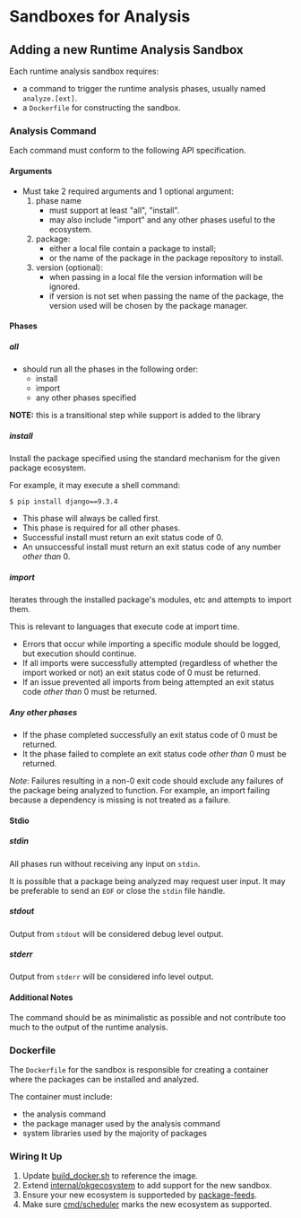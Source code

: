 # Sandboxes for Analysis

## Adding a new Runtime Analysis Sandbox

Each runtime analysis sandbox requires:

- a command to trigger the runtime analysis phases, usually named
  `analyze.[ext]`.
- a `Dockerfile` for constructing the sandbox.

### Analysis Command

Each command must conform to the following API specification.

#### Arguments

- Must take 2 required arguments and 1 optional argument:
    1. phase name
        - must support at least "all", "install".
        - may also include "import" and any other phases useful to the
          ecosystem.
    1. package:
        - either a local file contain a package to install;
        - or the name of the package in the package repository to install.
    1. version (optional):
        - when passing in a local file the version information will be ignored.
        - if version is not set when passing the name of the package, the
          version used will be chosen by the package manager.


#### Phases

##### all

- should run all the phases in the following order:
  - install
  - import
  - any other phases specified

**NOTE:** this is a transitional step while support is added to the library

##### install

Install the package specified using the standard mechanism for the given
package ecosystem.

For example, it may execute a shell command:

```shell
$ pip install django==9.3.4
```

- This phase will always be called first.
- This phase is required for all other phases.
- Successful install must return an exit status code of 0.
- An unsuccessful install must return an exit status code of any number *other
  than* 0.

##### import

Iterates through the installed package's modules, etc and attempts to import
them.

This is relevant to languages that execute code at import time.

- Errors that occur while importing a specific module should be logged, but
  execution should continue.
- If all imports were successfully attempted (regardless of whether the import
  worked or not) an exit status code of 0 must be returned.
- If an issue prevented all imports from being attempted an exit status code
  *other than* 0 must be returned.

##### Any other phases

- If the phase completed successfully an exit status code of 0 must be returned.
- It the phase failed to complete an exit status code *other than* 0 must be
  returned.

*Note*: Failures resulting in a non-0 exit code should exclude any failures of
the package being analyzed to function. For example, an import failing because
a dependency is missing is not treated as a failure.

#### Stdio

##### stdin

All phases run without receiving any input on `stdin`.

It is possible that a package being analyzed may request user input. It may be
preferable to send an `EOF` or close the `stdin` file handle.

##### stdout

Output from `stdout` will be considered debug level output.

##### stderr

Output from `stderr` will be considered info level output.

#### Additional Notes

The command should be as minimalistic as possible and not contribute too much to
the output of the runtime analysis.

### Dockerfile

The `Dockerfile` for the sandbox is responsible for creating a container where
the packages can be installed and analyzed.

The container must include:

- the analysis command
- the package manager used by the analysis command
- system libraries used by the majority of packages

### Wiring It Up

1. Update [build_docker.sh](../build/build_docker.sh) to reference the image.
2. Extend [internal/pkgecosystem](../internal/pkgecosystem) to add support for
   the new sandbox.
3. Ensure your new ecosystem is supporteded by
   [package-feeds](https://github.com/ossf/package-feeds).
4. Make sure [cmd/scheduler](../cmd/scheduler) marks the new ecosystem as
   supported.
